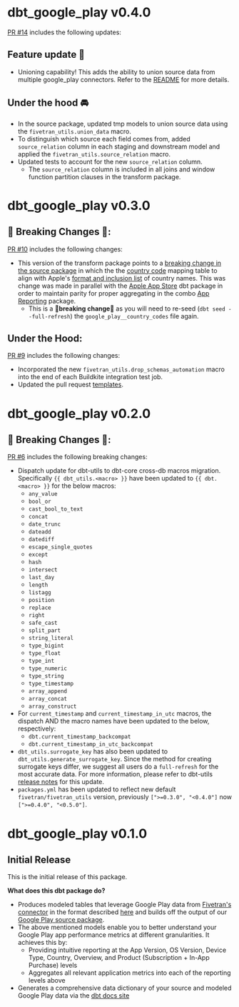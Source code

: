 # dbt_google_play v0.4.0
[PR #14](https://github.com/fivetran/dbt_google_play/pull/14) includes the following updates:
## Feature update 🎉
- Unioning capability! This adds the ability to union source data from multiple google_play connectors. Refer to the [README](https://github.com/fivetran/dbt_google_play/blob/main/README.md) for more details.

## Under the hood 🚘
- In the source package, updated tmp models to union source data using the `fivetran_utils.union_data` macro. 
- To distinguish which source each field comes from, added `source_relation` column in each staging and downstream model and applied the `fivetran_utils.source_relation` macro.
- Updated tests to account for the new `source_relation` column.
    - The `source_relation` column is included in all joins and window function partition clauses in the transform package. 

# dbt_google_play v0.3.0

## 🚨 Breaking Changes 🚨:
[PR #10](https://github.com/fivetran/dbt_google_play/pull/10) includes the following changes:
- This version of the transform package points to a [breaking change in the source package](https://github.com/fivetran/dbt_google_play_source/blob/main/CHANGELOG.md) in which the the [country code](https://github.com/fivetran/dbt_google_play_source/blob/main/seeds/google_play__country_codes.csv) mapping table to align with Apple's [format and inclusion list](https://developer.apple.com/help/app-store-connect/reference/app-store-localizations/) of country names. This was change was made in parallel with the [Apple App Store](https://github.com/fivetran/dbt_apple_store/tree/main) dbt package in order to maintain parity for proper aggregating in the combo [App Reporting](https://github.com/fivetran/dbt_app_reporting) package.
  - This is a 🚨**breaking change**🚨 as you will need to re-seed (`dbt seed --full-refresh`) the `google_play__country_codes` file again.

## Under the Hood:
[PR #9](https://github.com/fivetran/dbt_google_play/pull/9) includes the following changes:
- Incorporated the new `fivetran_utils.drop_schemas_automation` macro into the end of each Buildkite integration test job.
- Updated the pull request [templates](/.github).

# dbt_google_play v0.2.0

## 🚨 Breaking Changes 🚨:
[PR #6](https://github.com/fivetran/dbt_google_play/pull/6) includes the following breaking changes:
- Dispatch update for dbt-utils to dbt-core cross-db macros migration. Specifically `{{ dbt_utils.<macro> }}` have been updated to `{{ dbt.<macro> }}` for the below macros:
    - `any_value`
    - `bool_or`
    - `cast_bool_to_text`
    - `concat`
    - `date_trunc`
    - `dateadd`
    - `datediff`
    - `escape_single_quotes`
    - `except`
    - `hash`
    - `intersect`
    - `last_day`
    - `length`
    - `listagg`
    - `position`
    - `replace`
    - `right`
    - `safe_cast`
    - `split_part`
    - `string_literal`
    - `type_bigint`
    - `type_float`
    - `type_int`
    - `type_numeric`
    - `type_string`
    - `type_timestamp`
    - `array_append`
    - `array_concat`
    - `array_construct`
- For `current_timestamp` and `current_timestamp_in_utc` macros, the dispatch AND the macro names have been updated to the below, respectively:
    - `dbt.current_timestamp_backcompat`
    - `dbt.current_timestamp_in_utc_backcompat`
- `dbt_utils.surrogate_key` has also been updated to `dbt_utils.generate_surrogate_key`. Since the method for creating surrogate keys differ, we suggest all users do a `full-refresh` for the most accurate data. For more information, please refer to dbt-utils [release notes](https://github.com/dbt-labs/dbt-utils/releases) for this update.
- `packages.yml` has been updated to reflect new default `fivetran/fivetran_utils` version, previously `[">=0.3.0", "<0.4.0"]` now `[">=0.4.0", "<0.5.0"]`.

# dbt_google_play v0.1.0

## Initial Release
This is the initial release of this package. 

__What does this dbt package do?__
- Produces modeled tables that leverage Google Play data from [Fivetran's connector](https://fivetran.com/docs/applications/google-play) in the format described [here](https://fivetran.com/docs/applications/google-play#schemainformation) and builds off the output of our [Google Play source package](https://github.com/fivetran/dbt_google_play_source).
- The above mentioned models enable you to better understand your Google Play app performance metrics at different granularities. It achieves this by:
  - Providing intuitive reporting at the App Version, OS Version, Device Type, Country, Overview, and Product (Subscription + In-App Purchase) levels
  - Aggregates all relevant application metrics into each of the reporting levels above
- Generates a comprehensive data dictionary of your source and modeled Google Play data via the [dbt docs site](fivetran.github.io/dbt_google_play/)